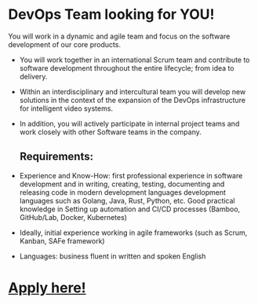 # DevOps Team looking for YOU!

You will work in a dynamic and agile team and focus on the software development of our core products.


- You will work together in an international Scrum team and contribute to software development throughout the entire lifecycle; from idea to delivery.
- Within an interdisciplinary and intercultural team you will develop new solutions in the context of the expansion of the DevOps infrastructure for intelligent video     systems.
- In addition, you will actively participate in internal project teams and work closely with other Software teams in the company.

  ## Requirements:

- Experience and Know-How: first professional experience in software development and in
  writing, creating, testing, documenting and releasing code in modern development languages
  development languages such as Golang, Java, Rust, Python, etc. Good practical knowledge in
  Setting up automation and CI/CD processes (Bamboo, GitHub/Lab, Docker,
  Kubernetes)
- Ideally, initial experience working in agile frameworks (such as Scrum, Kanban,
  SAFe framework)
- Languages: business fluent in written and spoken English


# <a href="mailto:jobs@dreymann-group.de">Apply here!</a>

